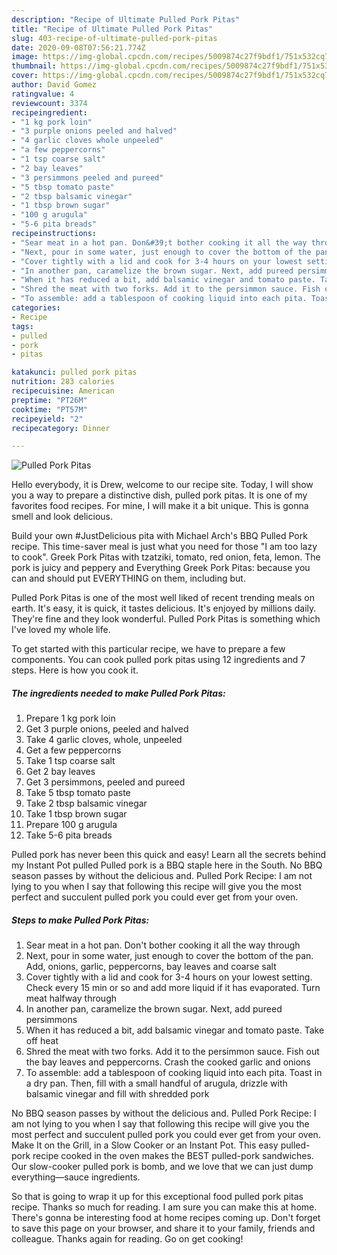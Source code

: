 ```yaml
---
description: "Recipe of Ultimate Pulled Pork Pitas"
title: "Recipe of Ultimate Pulled Pork Pitas"
slug: 403-recipe-of-ultimate-pulled-pork-pitas
date: 2020-09-08T07:56:21.774Z
image: https://img-global.cpcdn.com/recipes/5009874c27f9bdf1/751x532cq70/pulled-pork-pitas-recipe-main-photo.jpg
thumbnail: https://img-global.cpcdn.com/recipes/5009874c27f9bdf1/751x532cq70/pulled-pork-pitas-recipe-main-photo.jpg
cover: https://img-global.cpcdn.com/recipes/5009874c27f9bdf1/751x532cq70/pulled-pork-pitas-recipe-main-photo.jpg
author: David Gomez
ratingvalue: 4
reviewcount: 3374
recipeingredient:
- "1 kg pork loin"
- "3 purple onions peeled and halved"
- "4 garlic cloves whole unpeeled"
- "a few peppercorns"
- "1 tsp coarse salt"
- "2 bay leaves"
- "3 persimmons peeled and pureed"
- "5 tbsp tomato paste"
- "2 tbsp balsamic vinegar"
- "1 tbsp brown sugar"
- "100 g arugula"
- "5-6 pita breads"
recipeinstructions:
- "Sear meat in a hot pan. Don&#39;t bother cooking it all the way through"
- "Next, pour in some water, just enough to cover the bottom of the pan. Add, onions, garlic, peppercorns, bay leaves and coarse salt"
- "Cover tightly with a lid and cook for 3-4 hours on your lowest setting. Check every 15 min or so and add more liquid if it has evaporated. Turn meat halfway through"
- "In another pan, caramelize the brown sugar. Next, add pureed persimmons"
- "When it has reduced a bit, add balsamic vinegar and tomato paste. Take off heat"
- "Shred the meat with two forks. Add it to the persimmon sauce. Fish out the bay leaves and peppercorns. Crash the cooked garlic and onions"
- "To assemble: add a tablespoon of cooking liquid into each pita. Toast in a dry pan. Then, fill with a small handful of arugula, drizzle with balsamic vinegar and fill with shredded pork"
categories:
- Recipe
tags:
- pulled
- pork
- pitas

katakunci: pulled pork pitas 
nutrition: 283 calories
recipecuisine: American
preptime: "PT26M"
cooktime: "PT57M"
recipeyield: "2"
recipecategory: Dinner

---
```



![Pulled Pork Pitas](https://img-global.cpcdn.com/recipes/5009874c27f9bdf1/751x532cq70/pulled-pork-pitas-recipe-main-photo.jpg)

Hello everybody, it is Drew, welcome to our recipe site. Today, I will show you a way to prepare a distinctive dish, pulled pork pitas. It is one of my favorites food recipes. For mine, I will make it a bit unique. This is gonna smell and look delicious.

Build your own #JustDelicious pita with Michael Arch&#39;s BBQ Pulled Pork recipe. This time-saver meal is just what you need for those &#34;I am too lazy to cook&#34;. Greek Pork Pitas with tzatziki, tomato, red onion, feta, lemon. The pork is juicy and peppery and Everything Greek Pork Pitas: because you can and should put EVERYTHING on them, including but.

Pulled Pork Pitas is one of the most well liked of recent trending meals on earth. It's easy, it is quick, it tastes delicious. It's enjoyed by millions daily. They're fine and they look wonderful. Pulled Pork Pitas is something which I've loved my whole life.


To get started with this particular recipe, we have to prepare a few components. You can cook pulled pork pitas using 12 ingredients and 7 steps. Here is how you cook it.

<!--inarticleads1-->

##### The ingredients needed to make Pulled Pork Pitas:

1. Prepare 1 kg pork loin
1. Get 3 purple onions, peeled and halved
1. Take 4 garlic cloves, whole, unpeeled
1. Get a few peppercorns
1. Take 1 tsp coarse salt
1. Get 2 bay leaves
1. Get 3 persimmons, peeled and pureed
1. Take 5 tbsp tomato paste
1. Take 2 tbsp balsamic vinegar
1. Take 1 tbsp brown sugar
1. Prepare 100 g arugula
1. Take 5-6 pita breads


Pulled pork has never been this quick and easy! Learn all the secrets behind my Instant Pot pulled Pulled pork is a BBQ staple here in the South. No BBQ season passes by without the delicious and. Pulled Pork Recipe: I am not lying to you when I say that following this recipe will give you the most perfect and succulent pulled pork you could ever get from your oven. 

<!--inarticleads2-->

##### Steps to make Pulled Pork Pitas:

1. Sear meat in a hot pan. Don&#39;t bother cooking it all the way through
1. Next, pour in some water, just enough to cover the bottom of the pan. Add, onions, garlic, peppercorns, bay leaves and coarse salt
1. Cover tightly with a lid and cook for 3-4 hours on your lowest setting. Check every 15 min or so and add more liquid if it has evaporated. Turn meat halfway through
1. In another pan, caramelize the brown sugar. Next, add pureed persimmons
1. When it has reduced a bit, add balsamic vinegar and tomato paste. Take off heat
1. Shred the meat with two forks. Add it to the persimmon sauce. Fish out the bay leaves and peppercorns. Crash the cooked garlic and onions
1. To assemble: add a tablespoon of cooking liquid into each pita. Toast in a dry pan. Then, fill with a small handful of arugula, drizzle with balsamic vinegar and fill with shredded pork


No BBQ season passes by without the delicious and. Pulled Pork Recipe: I am not lying to you when I say that following this recipe will give you the most perfect and succulent pulled pork you could ever get from your oven. Make It on the Grill, in a Slow Cooker or an Instant Pot. This easy pulled-pork recipe cooked in the oven makes the BEST pulled-pork sandwiches. Our slow-cooker pulled pork is bomb, and we love that we can just dump everything—sauce ingredients. 

So that is going to wrap it up for this exceptional food pulled pork pitas recipe. Thanks so much for reading. I am sure you can make this at home. There's gonna be interesting food at home recipes coming up. Don't forget to save this page on your browser, and share it to your family, friends and colleague. Thanks again for reading. Go on get cooking!
